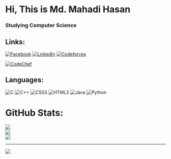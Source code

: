 # Hi, This is Md. Mahadi Hasan
### Studying Computer Science

## Links:
[![Facebook](https://img.shields.io/badge/Facebook-%231877F2.svg?logo=Facebook&logoColor=white)](https://facebook.com/https://www.facebook.com/profile.php?id=100028272439695) 
[![LinkedIn](https://img.shields.io/badge/LinkedIn-%230077B5.svg?logo=linkedin&logoColor=white)](https://linkedin.com/in/https://www.linkedin.com/in/md-mahadi-hasan-nstu/)
[![Codeforces](https://badges.joonhyung.xyz/codeforces/L0_seR.svg)](https://codeforces.com/profile/L0_seR)

[![CodeChef](https://img.shields.io/badge/CodeChef-5B4638?style=for-the-badge&logo=CodeChef&logoColor=white) ](https://www.codechef.com/users/l0_ser)



## Languages:
![C](https://img.shields.io/badge/c-%2300599C.svg?style=for-the-badge&logo=c&logoColor=white) ![C++](https://img.shields.io/badge/c++-%2300599C.svg?style=for-the-badge&logo=c%2B%2B&logoColor=white) ![CSS3](https://img.shields.io/badge/css3-%231572B6.svg?style=for-the-badge&logo=css3&logoColor=white) ![HTML5](https://img.shields.io/badge/html5-%23E34F26.svg?style=for-the-badge&logo=html5&logoColor=white) ![Java](https://img.shields.io/badge/java-%23ED8B00.svg?style=for-the-badge&logo=java&logoColor=white) ![Python](https://img.shields.io/badge/python-3670A0?style=for-the-badge&logo=python&logoColor=ffdd54)
# GitHub Stats:
![](https://github-readme-stats.vercel.app/api?username=mahadi2001&theme=nightowl&hide_border=false&include_all_commits=false&count_private=false)<br/>
![](https://github-readme-streak-stats.herokuapp.com/?user=mahadi2001&theme=nightowl&hide_border=false)<br/>
![](https://github-readme-stats.vercel.app/api/top-langs/?username=mahadi2001&theme=nightowl&hide_border=false&include_all_commits=false&count_private=false&layout=compact)

---
[![](https://visitcount.itsvg.in/api?id=mahadi2001&icon=5&color=0)](https://visitcount.itsvg.in)

<!-- Proudly created with GPRM ( https://gprm.itsvg.in ) -->
